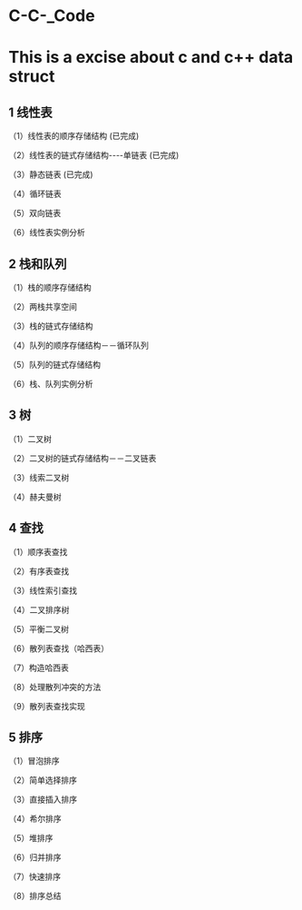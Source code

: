 # C-C-_Code
# This is a excise about c and c++ data struct
## 1 线性表

（1）线性表的顺序存储结构 (已完成)

（2）线性表的链式存储结构----单链表 (已完成)

（3）静态链表 (已完成)

（4）循环链表

（5）双向链表

（6）线性表实例分析

## 2 栈和队列

（1）栈的顺序存储结构

（2）两栈共享空间

（3）栈的链式存储结构

（4）队列的顺序存储结构－－循环队列

（5）队列的链式存储结构

（6）栈、队列实例分析

## 3 树

（1）二叉树

（2）二叉树的链式存储结构－－二叉链表

（3）线索二叉树

（4）赫夫曼树

## 4 查找

（1）顺序表查找

（2）有序表查找

（3）线性索引查找

（4）二叉排序树

（5）平衡二叉树

（6）散列表查找（哈西表）

（7）构造哈西表

（8）处理散列冲突的方法

（9）散列表查找实现

## 5 排序

（1）冒泡排序

（2）简单选择排序

（3）直接插入排序

（4）希尔排序

（5）堆排序

（6）归并排序

（7）快速排序

（8）排序总结